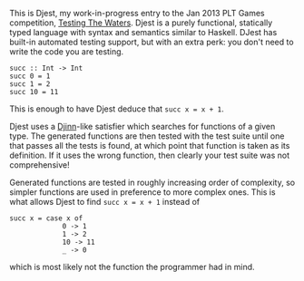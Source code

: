 This is Djest, my work-in-progress entry to the Jan 2013 PLT Games competition,
[Testing The Waters](http://www.pltgames.com/competition/2013/1).  Djest is a
purely functional, statically typed language with syntax and semantics similar
to Haskell.  DJest has built-in automated testing support, but with an extra
perk: you don't need to write the code you are testing.

    succ :: Int -> Int
    succ 0 = 1
    succ 1 = 2
    succ 10 = 11

This is enough to have Djest deduce that `succ x = x + 1`.

Djest uses a [Djinn](http://lambda-the-ultimate.org/node/1178)-like satisfier
which searches for functions of a given type.  The generated functions are then
tested with the test suite until one that passes all the tests is found, at
which point that function is taken as its definition.  If it uses the wrong
function, then clearly your test suite was not comprehensive!

Generated functions are tested in roughly increasing order of complexity, so
simpler functions are used in preference to more complex ones.  This is what
allows Djest to find `succ x = x + 1` instead of

    succ x = case x of
                 0 -> 1
                 1 -> 2
                 10 -> 11
                 _ -> 0

which is most likely not the function the programmer had in mind.

